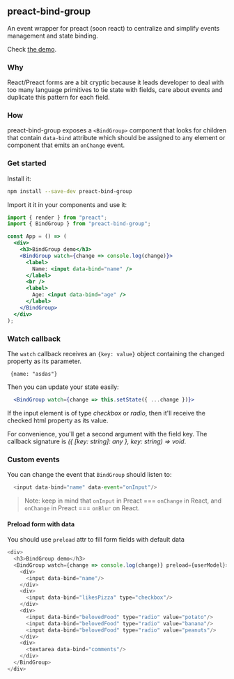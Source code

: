 ## preact-bind-group

An event wrapper for preact (soon react) to centralize and simplify events management and state binding.

Check [the demo](https://codesandbox.io/s/wmpv1o4z8).

### Why

React/Preact forms are a bit cryptic because it leads developer to deal with too many language primitives to tie state with fields, care about events and duplicate this pattern for each field.

### How

preact-bind-group exposes a `<BindGroup>` component that looks for children that contain `data-bind` attribute which should be assigned to any element or component that emits an `onChange` event.


### Get started

Install it:

```bash
npm install --save-dev preact-bind-group
```

Import it it in your components and use it:

```jsx
import { render } from "preact";
import { BindGroup } from "preact-bind-group";

const App = () => (
  <div>
    <h3>BindGroup demo</h3>
    <BindGroup watch={change => console.log(change)}>
      <label>
        Name: <input data-bind="name" />
      </label>
      <br />
      <label>
        Age: <input data-bind="age" />
      </label>
    </BindGroup>
  </div>
);
```

### Watch callback

The `watch` callback receives an `{key: value}` object containing the changed property as its parameter.

```
 {name: "asdas"}
```

Then you can update your state easily:

```jsx
  <BindGroup watch={change => this.setState({ ...change })}>
```

If the input element is of type _checkbox_ or _radio_, then it'll receive the checked html property as its value.

For convenience, you'll get a second argument with the field key. The callback signature is _({ [key: string]: any }, key: string) => void_.

### Custom events

You can change the event that `BindGroup` should listen to:

```javascript
  <input data-bind="name" data-event="onInput"/>
```

> Note: keep in mind that `onInput` in Preact === `onChange` in React, and `onChange` in Preact === `onBlur` on React.

#### Preload form with data

You should use `preload` attr to fill form fields with default data

```javascript
<div>
  <h3>BindGroup demo</h3>
  <BindGroup watch={change => console.log(change)} preload={userModel}>
    <div>
      <input data-bind="name"/>
    </div>
    <div>
      <input data-bind="likesPizza" type="checkbox"/>
    </div>
    <div>
      <input data-bind="belovedFood" type="radio" value="potato"/>
      <input data-bind="belovedFood" type="radio" value="banana"/>
      <input data-bind="belovedFood" type="radio" value="peanuts"/>
    </div>
    <div>
      <textarea data-bind="comments"/>
    </div>
  </BindGroup>
</div>
```
